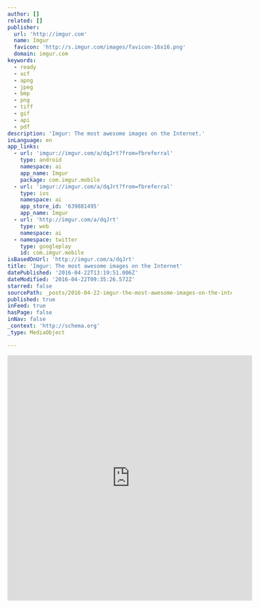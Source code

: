 ```yaml
---
author: []
related: []
publisher:
  url: 'http://imgur.com'
  name: Imgur
  favicon: 'http://s.imgur.com/images/favicon-16x16.png'
  domain: imgur.com
keywords:
  - ready
  - xcf
  - apng
  - jpeg
  - bmp
  - png
  - tiff
  - gif
  - api
  - pdf
description: 'Imgur: The most awesome images on the Internet.'
inLanguage: en
app_links:
  - url: 'imgur://imgur.com/a/dqJrt?from=fbreferral'
    type: android
    namespace: ai
    app_name: Imgur
    package: com.imgur.mobile
  - url: 'imgur://imgur.com/a/dqJrt?from=fbreferral'
    type: ios
    namespace: ai
    app_store_id: '639881495'
    app_name: Imgur
  - url: 'http://imgur.com/a/dqJrt'
    type: web
    namespace: ai
  - namespace: twitter
    type: googleplay
    id: com.imgur.mobile
isBasedOnUrl: 'http://imgur.com/a/dqJrt'
title: 'Imgur: The most awesome images on the Internet'
datePublished: '2016-04-22T13:19:51.006Z'
dateModified: '2016-04-22T09:35:26.572Z'
starred: false
sourcePath: _posts/2016-04-22-imgur-the-most-awesome-images-on-the-internet.md
published: true
inFeed: true
hasPage: false
inNav: false
_context: 'http://schema.org'
_type: MediaObject

---
```

<iframe src="http://cdn.embedly.com/widgets/media.html?src=%2F%2Fimgur.com%2Fa%2FdqJrt%2Fembed&amp;url=http%3A%2F%2Fimgur.com%2Fa%2FdqJrt&amp;image=http%3A%2F%2Fi.imgur.com%2FbGQTWVT.jpg%3Ffb&amp;key=b7d04c9b404c499eba89ee7072e1c4f7&amp;type=text%2Fhtml&amp;schema=imgur" width="550" height="550" scrolling="no" frameborder="0" allowfullscreen="" style=""></iframe>